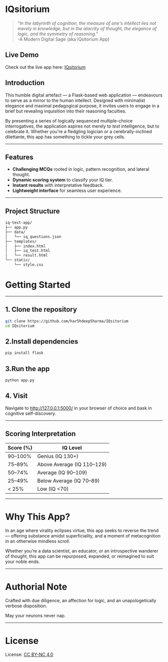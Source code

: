 # IQsitorium

> *"In the labyrinth of cognition, the measure of one's intellect lies not merely in knowledge, but in the alacrity of thought, the elegance of logic, and the symmetry of reasoning."*  
> -A Modern Digital Sage (aka IQsitorium App)

## Live Demo

Check out the live app here: [IQsitorium](https://iqsitorium.onrender.com/) 

## Introduction

This humble digital artefact — a Flask-based web application — endeavours to serve as a mirror to the human intellect. Designed with minimalist elegance and maximal pedagogical purpose, it invites users to engage in a brief but revealing inquisition into their reasoning faculties.

By presenting a series of logically sequenced multiple-choice interrogatives, the application aspires not merely to *test* intelligence, but to celebrate it. Whether you're a fledgling logician or a cerebrally-inclined dilettante, this app has something to tickle your grey cells.

---

## Features

- **Challenging MCQs** rooted in logic, pattern recognition, and lateral thought.
- **Dynamic scoring system** to classify your IQ tier.
- **Instant results** with interpretative feedback.
- **Lightweight interface** for seamless user experience.

---

## Project Structure

```bash
iq-test-app/
├── app.py
├── data/
│   └── iq_questions.json   
├── templates/
│   ├── index.html          
│   ├── iq_test.html       
│   └── result.html         
└── static/
    └── style.css           
```

# Getting Started
---
## 1. Clone the repository

```bash
git clone https://github.com/har5hdeep5harma/IQsitorium
cd IQsitorium
```
## 2.Install dependencies

```bash
pip install flask
```

## 3.Run the app

```bash
python app.py
```

## 4. Visit

Navigate to http://127.0.0.1:5000/ in your browser of choice and bask in cognitive self-discovery.

---

## Scoring Interpretation

| Score (%) | IQ Level              |
|-------------|--------------------------|
| 90–100%     | Genius (IQ 130+)         |
| 75–89%      | Above Average (IQ 110–129)|
| 50–74%      | Average (IQ 90–109)      |
| 25–49%      | Below Average (IQ 70–89) |
| < 25%       | Low (IQ <70)             |

---

# Why This App?

In an age where virality eclipses virtue, this app seeks to reverse the trend — offering substance amidst superficiality, and a moment of metacognition in an otherwise mindless scroll.

Whether you’re a data scientist, an educator, or an introspective wanderer of thought, this app can be repurposed, expanded, or reimagined to suit your noble ends.

---

# Authorial Note
Crafted with due diligence, an affection for logic, and an unapologetically verbose disposition.

May your neurons never nap.

--- 

# License
License: [CC BY-NC 4.0](https://creativecommons.org/licenses/by-nc/4.0/)  
